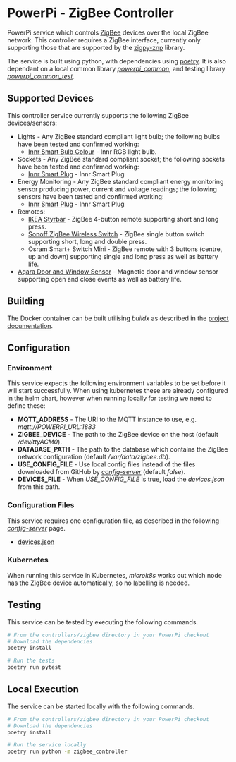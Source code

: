 # PowerPi - ZigBee Controller

PowerPi service which controls [ZigBee](https://en.wikipedia.org/wiki/Zigbee) devices over the local ZigBee network. This controller requires a ZigBee interface, currently only supporting those that are supported by the [zigpy-znp](https://github.com/zigpy/zigpy-znp) library.

The service is built using python, with dependencies using [poetry](https://python-poetry.org/). It is also dependant on a local common library [_powerpi_common_](../../common/python/README.md), and testing library [_powerpi_common_test_](../../common/pytest/README.md).

## Supported Devices

This controller service currently supports the following ZigBee devices/sensors:

- Lights - Any ZigBee standard compliant light bulb; the following bulbs have been tested and confirmed working:
    - [Innr Smart Bulb Colour](https://www.innr.com/en/product/innr-smart-bulb-colour-b22-uk/) - Innr RGB light bulb.
- Sockets - Any ZigBee standard compliant socket; the following sockets have been tested and confirmed working:
    - [Innr Smart Plug](https://www.innr.com/en/product/innr-smart-plug-uk/) - Innr Smart Plug
- Energy Monitoring - Any ZigBee standard compliant energy monitoring sensor producing power, current and voltage readings; the following sensors have been tested and confirmed working:
    - [Innr Smart Plug](https://www.innr.com/en/product/innr-smart-plug-uk/) - Innr Smart Plug
- Remotes:
    - [IKEA Styrbar](https://www.ikea.com/gb/en/p/styrbar-remote-control-smart-white-60488366/) - ZigBee 4-button remote supporting short and long press.
    - [Sonoff ZigBee Wireless Switch](https://sonoff.tech/product/gateway-and-sensors/snzb-01p/) - ZigBee single button switch supporting short, long and double press.
    - Osram Smart+ Switch Mini - ZigBee remote with 3 buttons (centre, up and down) supporting single and long press as well as battery life.
- [Aqara Door and Window Sensor](https://www.aqara.com/en/door_and_window_sensor.html) - Magnetic door and window sensor supporting open and close events as well as battery life.

## Building

The Docker container can be built utilising _buildx_ as described in the [project documentation](../../README.md#Building).

## Configuration

### Environment

This service expects the following environment variables to be set before it will start successfully. When using kubernetes these are already configured in the helm chart, however when running locally for testing we need to define these:

- **MQTT_ADDRESS** - The URI to the MQTT instance to use, e.g. _mqtt://POWERPI_URL:1883_
- **ZIGBEE_DEVICE** - The path to the ZigBee device on the host (default _/dev/ttyACM0_).
- **DATABASE_PATH** - The path to the database which contains the ZigBee network configuration (default _/var/data/zigbee.db_).
- **USE_CONFIG_FILE** - Use local config files instead of the files downloaded from GitHub by [_config-server_](../../services/config-server/README.md) (default _false_).
- **DEVICES_FILE** - When _USE_CONFIG_FILE_ is true, load the _devices.json_ from this path.

### Configuration Files

This service requires one configuration file, as described in the following [_config-server_](../../services/config-server/README.md) page.

- [devices.json](../../services/config-server/README.md#devicesjson)

### Kubernetes

When running this service in Kubernetes, _microk8s_ works out which node has the ZigBee device automatically, so no labelling is needed.

## Testing

This service can be tested by executing the following commands.

```bash
# From the controllers/zigbee directory in your PowerPi checkout
# Download the dependencies
poetry install

# Run the tests
poetry run pytest
```

## Local Execution

The service can be started locally with the following commands.

```bash
# From the controllers/zigbee directory in your PowerPi checkout
# Download the dependencies
poetry install

# Run the service locally
poetry run python -m zigbee_controller
```
